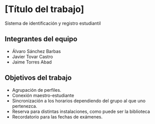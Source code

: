 # [Título del trabajo]
Sistema de identificación y registro estudiantil

## Integrantes del equipo

- Álvaro Sánchez Barbas
- Javier Tovar Castro
- Jaime Torres Abad

## Objetivos del trabajo
- Agrupación de perfiles.
- Conexión maestro-estudiante
-	Sincronización a los horarios dependiendo del grupo al que uno pertenezca.
-	Reserva para distintas instalaciones, como puede ser la biblioteca
-	Recordatorio para las fechas de exámenes.
